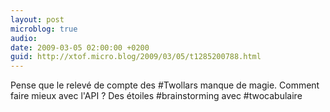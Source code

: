 ```yaml
---
layout: post
microblog: true
audio: 
date: 2009-03-05 02:00:00 +0200
guid: http://xtof.micro.blog/2009/03/05/t1285200788.html
---
```

Pense que le relevé de compte des #Twollars manque de magie. Comment faire mieux avec l'API ? Des étoiles #brainstorming avec #twocabulaire
